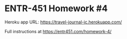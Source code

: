 # ENTR-451 Homework #4
Heroku app URL: https://travel-journal-jc.herokuapp.com/

Full instructions at https://entr451.com/homework-4/
